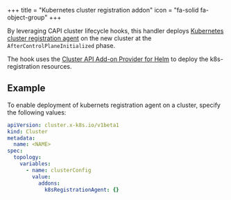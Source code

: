 +++
title = "Kubernetes cluster registration addon"
icon = "fa-solid fa-object-group"
+++

By leveraging CAPI cluster lifecycle hooks, this handler deploys [Kubernetes cluster registration agent]
on the new cluster at the `AfterControlPlaneInitialized` phase.

The hook uses the [Cluster API Add-on Provider for Helm] to deploy the k8s-registration resources.

## Example

To enable deployment of kubernets registration agent on a cluster, specify the following values:

```yaml
apiVersion: cluster.x-k8s.io/v1beta1
kind: Cluster
metadata:
  name: <NAME>
spec:
  topology:
    variables:
      - name: clusterConfig
        value:
          addons:
            k8sRegistrationAgent: {}
```

[Kubernetes cluster registration agent]: https://github.com/nutanix-core/k8s-agent
[Cluster API Add-on Provider for Helm]: https://github.com/kubernetes-sigs/cluster-api-addon-provider-helm

